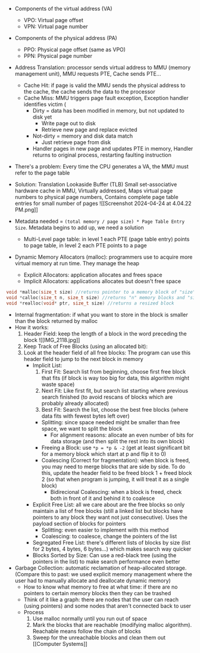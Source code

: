 - Components of the virtual address (VA) 
	- VPO: Virtual page offset 
	- VPN: Virtual page number 
- Components of the physical address (PA)
	- PPO: Physical page offset (same as VPO) 
	- PPN: Physical page number
- Address Translation: processor sends virtual address to MMU (memory management unit), MMU requests PTE, Cache sends PTE...
	- Cache Hit: if page is valid the MMU sends the physical address to the cache, the cache sends the data to the processor  
	- Cache Miss: MMU triggers page fault exception, Exception handler identifies victim (
		- Dirty = data has been modified in memory, but not updated to disk yet 
			- Write page out to disk 
			- Retrieve new page and replace evicted 
		- Not-dirty = memory and disk data match 
			- Just retrieve page from disk
		- Handler pages in new page and updates PTE in memory, Handler returns to original process, restarting faulting instruction
- There's a problem: Every time the CPU generates a VA, the MMU must refer to the page table
- Solution: Translation Lookaside Buffer (TLB) Small set-associative hardware cache in MMU, Virtually addressed, Maps virtual page numbers to physical page numbers, Contains complete page table entries for small number of pages
![[Screenshot 2024-04-24 at 4.04.22 PM.png]]
- Metadata needed = `(total memory / page size) * Page Table Entry Size`. Metadata begins to add up, we need a solution
	- Multi-Level page table: in level 1 each PTE (page table entry) points to page table, in level 2 each PTE points to a page





- Dynamic Memory Allocators (malloc): programmers use to acquire more virtual memory at run time. They manage the heap 
	- Explicit Allocators: application allocates and frees space
	- Implicit Allocators: applications allocates but doesn't free space
```c
void *malloc(size_t size) //returns pointer to a memory block of "size" bytes
void *calloc(size_t n, size_t size) //returns "n" memory blocks and "size" bytes
void *realloc(void* ptr, size_t size) //returns a resized block
```
- Internal fragmentation: if what you want to store in the block is smaller than the block returned by malloc 
- How it works:
	1. Header Field: keep the length of a block in the word preceding the block ![[IMG_2118.jpg]]
	2. Keep Track of Free Blocks (using an allocated bit): 
	3. Look at the header field of all free blocks: The program can use this header field to jump to the next block in memory 
		- Implicit List: 
			1. First Fit: Search list from beginning, choose first free block that fits (if block is way too big for data, this algorithm might waste space)
			2. Next Fit: Like first fit, but search list starting where previous search finished (to avoid rescans of blocks which are probably already allocated)
			3. Best Fit: Search the list, choose the best free blocks (where data fits with fewest bytes left over)
			- Splitting: since space needed might be smaller than free space, we want to split the block 
				- For alignment reasons: allocate an even number of bits for data storage (and then split the rest into its own block)
			- Freeing a Block: use `*p = *p & -2` (get at least significant bit for a memory block which start at p and flip it to 0)
			- Coalescing (Correct for fragmentation): when block is freed, you may need to merge blocks that are side by side. To do this, update the header field to be freed block 1 + freed block 2 (so that when program is jumping, it will treat it as a single block)
				- Bidirecional Coalescing: when a block is freed, check both in front of it and behind it to coalesce 
		- Explicit Free List: all we care about are the free blocks so only maintain a list of free blocks (still a linked list but blocks have pointers to any block they want not just consecutive). Uses the payload section of blocks for pointers
			- Splitting: even easier to implement with this method 
			- Coalescing: to coalesce, change the pointers of the list
		- Segregated Free List: there's different lists of blocks by size (list for 2 bytes, 4 bytes, 6 bytes...) which makes search way quicker
		- Blocks Sorted by Size: Can use a red-black tree (using the pointers in the list) to make search performance even better
- Garbage Collection: automatic reclamation of heap-allocated storage. (Compare this to past: we used explicit memory management where the user had to manually allocate and deallocate dynamic memory)
	- How to know what memory to free at what time: if there are no pointers to certain memory blocks then they can be trashed
	- Think of it like a graph: there are nodes that the user can reach (using pointers) and some nodes that aren't connected back to user
	- Process
		1. Use malloc normally until you run out of space
		2. Mark the blocks that are reachable (modifying malloc algorithm). Reachable means follow the chain of blocks 
		3. Sweep for the unreachable blocks and clean them out
[[Computer Systems]]
